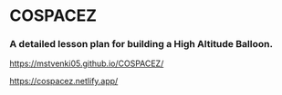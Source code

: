 # COSPACEZ
### A detailed lesson plan for building a High Altitude Balloon.
https://mstvenki05.github.io/COSPACEZ/

https://cospacez.netlify.app/
